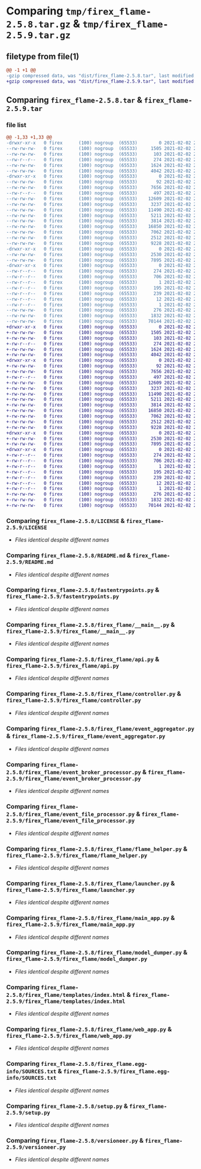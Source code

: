 # Comparing `tmp/firex_flame-2.5.8.tar.gz` & `tmp/firex_flame-2.5.9.tar.gz`

## filetype from file(1)

```diff
@@ -1 +1 @@
-gzip compressed data, was "dist/firex_flame-2.5.8.tar", last modified: Tue Feb  2 20:39:03 2021, max compression
+gzip compressed data, was "dist/firex_flame-2.5.9.tar", last modified: Tue Feb  2 20:57:45 2021, max compression
```

## Comparing `firex_flame-2.5.8.tar` & `firex_flame-2.5.9.tar`

### file list

```diff
@@ -1,33 +1,33 @@
-drwxr-xr-x   0 firex      (100) nogroup  (65533)        0 2021-02-02 20:39:03.000000 firex_flame-2.5.8/
--rw-rw-rw-   0 firex      (100) nogroup  (65533)     1505 2021-02-02 20:38:49.000000 firex_flame-2.5.8/LICENSE
--rw-rw-rw-   0 firex      (100) nogroup  (65533)      103 2021-02-02 20:38:49.000000 firex_flame-2.5.8/MANIFEST.in
--rw-r--r--   0 firex      (100) nogroup  (65533)      274 2021-02-02 20:39:03.000000 firex_flame-2.5.8/PKG-INFO
--rw-rw-rw-   0 firex      (100) nogroup  (65533)     1624 2021-02-02 20:38:49.000000 firex_flame-2.5.8/README.md
--rw-rw-rw-   0 firex      (100) nogroup  (65533)     4042 2021-02-02 20:38:49.000000 firex_flame-2.5.8/fastentrypoints.py
-drwxr-xr-x   0 firex      (100) nogroup  (65533)        0 2021-02-02 20:39:03.000000 firex_flame-2.5.8/firex_flame/
--rw-rw-rw-   0 firex      (100) nogroup  (65533)       92 2021-02-02 20:38:49.000000 firex_flame-2.5.8/firex_flame/__init__.py
--rw-rw-rw-   0 firex      (100) nogroup  (65533)     7656 2021-02-02 20:38:49.000000 firex_flame-2.5.8/firex_flame/__main__.py
--rw-r--r--   0 firex      (100) nogroup  (65533)      497 2021-02-02 20:39:03.000000 firex_flame-2.5.8/firex_flame/_version.py
--rw-rw-rw-   0 firex      (100) nogroup  (65533)    12609 2021-02-02 20:38:49.000000 firex_flame-2.5.8/firex_flame/api.py
--rw-rw-rw-   0 firex      (100) nogroup  (65533)     3237 2021-02-02 20:38:49.000000 firex_flame-2.5.8/firex_flame/controller.py
--rw-rw-rw-   0 firex      (100) nogroup  (65533)    11490 2021-02-02 20:38:49.000000 firex_flame-2.5.8/firex_flame/event_aggregator.py
--rw-rw-rw-   0 firex      (100) nogroup  (65533)     5211 2021-02-02 20:38:49.000000 firex_flame-2.5.8/firex_flame/event_broker_processor.py
--rw-rw-rw-   0 firex      (100) nogroup  (65533)     3814 2021-02-02 20:38:49.000000 firex_flame-2.5.8/firex_flame/event_file_processor.py
--rw-rw-rw-   0 firex      (100) nogroup  (65533)    16850 2021-02-02 20:38:49.000000 firex_flame-2.5.8/firex_flame/flame_helper.py
--rw-rw-rw-   0 firex      (100) nogroup  (65533)     7062 2021-02-02 20:38:49.000000 firex_flame-2.5.8/firex_flame/launcher.py
--rw-rw-rw-   0 firex      (100) nogroup  (65533)     2512 2021-02-02 20:38:49.000000 firex_flame-2.5.8/firex_flame/main_app.py
--rw-rw-rw-   0 firex      (100) nogroup  (65533)     9228 2021-02-02 20:38:49.000000 firex_flame-2.5.8/firex_flame/model_dumper.py
-drwxr-xr-x   0 firex      (100) nogroup  (65533)        0 2021-02-02 20:39:03.000000 firex_flame-2.5.8/firex_flame/templates/
--rw-rw-rw-   0 firex      (100) nogroup  (65533)     2530 2021-02-02 20:38:49.000000 firex_flame-2.5.8/firex_flame/templates/index.html
--rw-rw-rw-   0 firex      (100) nogroup  (65533)     7895 2021-02-02 20:38:49.000000 firex_flame-2.5.8/firex_flame/web_app.py
-drwxr-xr-x   0 firex      (100) nogroup  (65533)        0 2021-02-02 20:39:03.000000 firex_flame-2.5.8/firex_flame.egg-info/
--rw-r--r--   0 firex      (100) nogroup  (65533)      274 2021-02-02 20:39:02.000000 firex_flame-2.5.8/firex_flame.egg-info/PKG-INFO
--rw-r--r--   0 firex      (100) nogroup  (65533)      706 2021-02-02 20:39:02.000000 firex_flame-2.5.8/firex_flame.egg-info/SOURCES.txt
--rw-r--r--   0 firex      (100) nogroup  (65533)        1 2021-02-02 20:39:02.000000 firex_flame-2.5.8/firex_flame.egg-info/dependency_links.txt
--rw-r--r--   0 firex      (100) nogroup  (65533)      195 2021-02-02 20:39:02.000000 firex_flame-2.5.8/firex_flame.egg-info/entry_points.txt
--rw-r--r--   0 firex      (100) nogroup  (65533)      239 2021-02-02 20:39:02.000000 firex_flame-2.5.8/firex_flame.egg-info/requires.txt
--rw-r--r--   0 firex      (100) nogroup  (65533)       12 2021-02-02 20:39:02.000000 firex_flame-2.5.8/firex_flame.egg-info/top_level.txt
--rw-r--r--   0 firex      (100) nogroup  (65533)        1 2021-02-02 20:39:02.000000 firex_flame-2.5.8/firex_flame.egg-info/zip-safe
--rw-rw-rw-   0 firex      (100) nogroup  (65533)      276 2021-02-02 20:39:03.000000 firex_flame-2.5.8/setup.cfg
--rw-rw-rw-   0 firex      (100) nogroup  (65533)     1832 2021-02-02 20:38:49.000000 firex_flame-2.5.8/setup.py
--rw-rw-rw-   0 firex      (100) nogroup  (65533)    70144 2021-02-02 20:38:49.000000 firex_flame-2.5.8/versioneer.py
+drwxr-xr-x   0 firex      (100) nogroup  (65533)        0 2021-02-02 20:57:45.000000 firex_flame-2.5.9/
+-rw-rw-rw-   0 firex      (100) nogroup  (65533)     1505 2021-02-02 20:57:32.000000 firex_flame-2.5.9/LICENSE
+-rw-rw-rw-   0 firex      (100) nogroup  (65533)      103 2021-02-02 20:57:32.000000 firex_flame-2.5.9/MANIFEST.in
+-rw-r--r--   0 firex      (100) nogroup  (65533)      274 2021-02-02 20:57:45.000000 firex_flame-2.5.9/PKG-INFO
+-rw-rw-rw-   0 firex      (100) nogroup  (65533)     1624 2021-02-02 20:57:32.000000 firex_flame-2.5.9/README.md
+-rw-rw-rw-   0 firex      (100) nogroup  (65533)     4042 2021-02-02 20:57:32.000000 firex_flame-2.5.9/fastentrypoints.py
+drwxr-xr-x   0 firex      (100) nogroup  (65533)        0 2021-02-02 20:57:45.000000 firex_flame-2.5.9/firex_flame/
+-rw-rw-rw-   0 firex      (100) nogroup  (65533)       92 2021-02-02 20:57:32.000000 firex_flame-2.5.9/firex_flame/__init__.py
+-rw-rw-rw-   0 firex      (100) nogroup  (65533)     7656 2021-02-02 20:57:32.000000 firex_flame-2.5.9/firex_flame/__main__.py
+-rw-r--r--   0 firex      (100) nogroup  (65533)      497 2021-02-02 20:57:45.000000 firex_flame-2.5.9/firex_flame/_version.py
+-rw-rw-rw-   0 firex      (100) nogroup  (65533)    12609 2021-02-02 20:57:32.000000 firex_flame-2.5.9/firex_flame/api.py
+-rw-rw-rw-   0 firex      (100) nogroup  (65533)     3237 2021-02-02 20:57:32.000000 firex_flame-2.5.9/firex_flame/controller.py
+-rw-rw-rw-   0 firex      (100) nogroup  (65533)    11490 2021-02-02 20:57:32.000000 firex_flame-2.5.9/firex_flame/event_aggregator.py
+-rw-rw-rw-   0 firex      (100) nogroup  (65533)     5211 2021-02-02 20:57:32.000000 firex_flame-2.5.9/firex_flame/event_broker_processor.py
+-rw-rw-rw-   0 firex      (100) nogroup  (65533)     3814 2021-02-02 20:57:32.000000 firex_flame-2.5.9/firex_flame/event_file_processor.py
+-rw-rw-rw-   0 firex      (100) nogroup  (65533)    16850 2021-02-02 20:57:32.000000 firex_flame-2.5.9/firex_flame/flame_helper.py
+-rw-rw-rw-   0 firex      (100) nogroup  (65533)     7062 2021-02-02 20:57:32.000000 firex_flame-2.5.9/firex_flame/launcher.py
+-rw-rw-rw-   0 firex      (100) nogroup  (65533)     2512 2021-02-02 20:57:32.000000 firex_flame-2.5.9/firex_flame/main_app.py
+-rw-rw-rw-   0 firex      (100) nogroup  (65533)     9228 2021-02-02 20:57:32.000000 firex_flame-2.5.9/firex_flame/model_dumper.py
+drwxr-xr-x   0 firex      (100) nogroup  (65533)        0 2021-02-02 20:57:45.000000 firex_flame-2.5.9/firex_flame/templates/
+-rw-rw-rw-   0 firex      (100) nogroup  (65533)     2530 2021-02-02 20:57:32.000000 firex_flame-2.5.9/firex_flame/templates/index.html
+-rw-rw-rw-   0 firex      (100) nogroup  (65533)     7895 2021-02-02 20:57:32.000000 firex_flame-2.5.9/firex_flame/web_app.py
+drwxr-xr-x   0 firex      (100) nogroup  (65533)        0 2021-02-02 20:57:45.000000 firex_flame-2.5.9/firex_flame.egg-info/
+-rw-r--r--   0 firex      (100) nogroup  (65533)      274 2021-02-02 20:57:45.000000 firex_flame-2.5.9/firex_flame.egg-info/PKG-INFO
+-rw-r--r--   0 firex      (100) nogroup  (65533)      706 2021-02-02 20:57:45.000000 firex_flame-2.5.9/firex_flame.egg-info/SOURCES.txt
+-rw-r--r--   0 firex      (100) nogroup  (65533)        1 2021-02-02 20:57:45.000000 firex_flame-2.5.9/firex_flame.egg-info/dependency_links.txt
+-rw-r--r--   0 firex      (100) nogroup  (65533)      195 2021-02-02 20:57:45.000000 firex_flame-2.5.9/firex_flame.egg-info/entry_points.txt
+-rw-r--r--   0 firex      (100) nogroup  (65533)      239 2021-02-02 20:57:45.000000 firex_flame-2.5.9/firex_flame.egg-info/requires.txt
+-rw-r--r--   0 firex      (100) nogroup  (65533)       12 2021-02-02 20:57:45.000000 firex_flame-2.5.9/firex_flame.egg-info/top_level.txt
+-rw-r--r--   0 firex      (100) nogroup  (65533)        1 2021-02-02 20:57:45.000000 firex_flame-2.5.9/firex_flame.egg-info/zip-safe
+-rw-rw-rw-   0 firex      (100) nogroup  (65533)      276 2021-02-02 20:57:45.000000 firex_flame-2.5.9/setup.cfg
+-rw-rw-rw-   0 firex      (100) nogroup  (65533)     1832 2021-02-02 20:57:32.000000 firex_flame-2.5.9/setup.py
+-rw-rw-rw-   0 firex      (100) nogroup  (65533)    70144 2021-02-02 20:57:32.000000 firex_flame-2.5.9/versioneer.py
```

### Comparing `firex_flame-2.5.8/LICENSE` & `firex_flame-2.5.9/LICENSE`

 * *Files identical despite different names*

### Comparing `firex_flame-2.5.8/README.md` & `firex_flame-2.5.9/README.md`

 * *Files identical despite different names*

### Comparing `firex_flame-2.5.8/fastentrypoints.py` & `firex_flame-2.5.9/fastentrypoints.py`

 * *Files identical despite different names*

### Comparing `firex_flame-2.5.8/firex_flame/__main__.py` & `firex_flame-2.5.9/firex_flame/__main__.py`

 * *Files identical despite different names*

### Comparing `firex_flame-2.5.8/firex_flame/api.py` & `firex_flame-2.5.9/firex_flame/api.py`

 * *Files identical despite different names*

### Comparing `firex_flame-2.5.8/firex_flame/controller.py` & `firex_flame-2.5.9/firex_flame/controller.py`

 * *Files identical despite different names*

### Comparing `firex_flame-2.5.8/firex_flame/event_aggregator.py` & `firex_flame-2.5.9/firex_flame/event_aggregator.py`

 * *Files identical despite different names*

### Comparing `firex_flame-2.5.8/firex_flame/event_broker_processor.py` & `firex_flame-2.5.9/firex_flame/event_broker_processor.py`

 * *Files identical despite different names*

### Comparing `firex_flame-2.5.8/firex_flame/event_file_processor.py` & `firex_flame-2.5.9/firex_flame/event_file_processor.py`

 * *Files identical despite different names*

### Comparing `firex_flame-2.5.8/firex_flame/flame_helper.py` & `firex_flame-2.5.9/firex_flame/flame_helper.py`

 * *Files identical despite different names*

### Comparing `firex_flame-2.5.8/firex_flame/launcher.py` & `firex_flame-2.5.9/firex_flame/launcher.py`

 * *Files identical despite different names*

### Comparing `firex_flame-2.5.8/firex_flame/main_app.py` & `firex_flame-2.5.9/firex_flame/main_app.py`

 * *Files identical despite different names*

### Comparing `firex_flame-2.5.8/firex_flame/model_dumper.py` & `firex_flame-2.5.9/firex_flame/model_dumper.py`

 * *Files identical despite different names*

### Comparing `firex_flame-2.5.8/firex_flame/templates/index.html` & `firex_flame-2.5.9/firex_flame/templates/index.html`

 * *Files identical despite different names*

### Comparing `firex_flame-2.5.8/firex_flame/web_app.py` & `firex_flame-2.5.9/firex_flame/web_app.py`

 * *Files identical despite different names*

### Comparing `firex_flame-2.5.8/firex_flame.egg-info/SOURCES.txt` & `firex_flame-2.5.9/firex_flame.egg-info/SOURCES.txt`

 * *Files identical despite different names*

### Comparing `firex_flame-2.5.8/setup.py` & `firex_flame-2.5.9/setup.py`

 * *Files identical despite different names*

### Comparing `firex_flame-2.5.8/versioneer.py` & `firex_flame-2.5.9/versioneer.py`

 * *Files identical despite different names*

